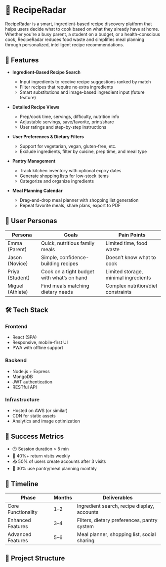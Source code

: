 # 🍳 RecipeRadar

RecipeRadar is a smart, ingredient-based recipe discovery platform that helps users decide what to cook based on what they already have at home. Whether you're a busy parent, a student on a budget, or a health-conscious cook, RecipeRadar reduces food waste and simplifies meal planning through personalized, intelligent recipe recommendations.

## 🚀 Features

- **Ingredient-Based Recipe Search**
  - Input ingredients to receive recipe suggestions ranked by match
  - Filter recipes that require no extra ingredients
  - Smart substitutions and image-based ingredient input (future feature)

- **Detailed Recipe Views**
  - Prep/cook time, servings, difficulty, nutrition info
  - Adjustable servings, save/favorite, print/share
  - User ratings and step-by-step instructions

- **User Preferences & Dietary Filters**
  - Support for vegetarian, vegan, gluten-free, etc.
  - Exclude ingredients, filter by cuisine, prep time, and meal type

- **Pantry Management**
  - Track kitchen inventory with optional expiry dates
  - Generate shopping lists for low-stock items
  - Categorize and organize ingredients

- **Meal Planning Calendar**
  - Drag-and-drop meal planner with shopping list generation
  - Repeat favorite meals, share plans, export to PDF

## 👥 User Personas

| Persona        | Goals                                             | Pain Points                          |
|----------------|---------------------------------------------------|--------------------------------------|
| Emma (Parent)  | Quick, nutritious family meals                    | Limited time, food waste             |
| Jason (Novice) | Simple, confidence-building recipes               | Doesn’t know what to cook            |
| Priya (Student)| Cook on a tight budget with what’s on hand        | Limited storage, minimal ingredients |
| Miguel (Athlete)| Find meals matching dietary needs                | Complex nutrition/diet constraints   |

## 🛠 Tech Stack

### Frontend
- React (SPA)
- Responsive, mobile-first UI
- PWA with offline support

### Backend
- Node.js + Express
- MongoDB
- JWT authentication
- RESTful API

### Infrastructure
- Hosted on AWS (or similar)
- CDN for static assets
- Analytics and image optimization

## 🧪 Success Metrics

- 🕒 Session duration > 5 min
- 🔄 40%+ return visits weekly
- 📥 50% of users create accounts after 3 visits
- 🧺 30% use pantry/meal planning monthly

## 📅 Timeline

| Phase            | Months | Deliverables                                 |
|------------------|--------|----------------------------------------------|
| Core Functionality | 1–2   | Ingredient search, recipe display, accounts  |
| Enhanced Features | 3–4   | Filters, dietary preferences, pantry system  |
| Advanced Features | 5–6   | Meal planner, shopping list, social sharing  |

## 📂 Project Structure
